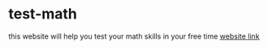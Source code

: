# test-math
this website will help you test your math skills in your free time
[website link]([https://arshaikh-web.github.io/test-math/])

